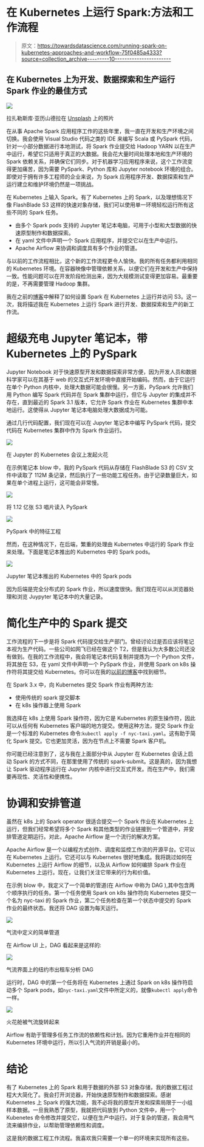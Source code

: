 # 在 Kubernetes 上运行 Spark:方法和工作流程

> 原文：<https://towardsdatascience.com/running-spark-on-kubernetes-approaches-and-workflow-75f0485a4333?source=collection_archive---------10----------------------->

## 在 Kubernetes 上为开发、数据探索和生产运行 Spark 作业的最佳方式

![](img/b4c1b9c344e5ade335d2f6991c6502db.png)

拉扎勒斯库·亚历山德拉在 [Unsplash](https://unsplash.com?utm_source=medium&utm_medium=referral) 上的照片

在从事 Apache Spark 应用程序工作的这些年里，我一直在开发和生产环境之间切换。我会使用 Visual Studio 代码之类的 IDE 来编写 Scala 或 PySpark 代码，针对一小部分数据进行本地测试，将 Spark 作业提交给 Hadoop YARN 以在生产中运行，希望它只适用于真正的大数据。我会花大量时间处理本地和生产环境的 Spark 依赖关系，并确保它们同步。对于机器学习应用程序来说，这个工作流变得更加痛苦，因为需要 PySpark、Python 库和 Jupyter notebook 环境的组合。即使对于拥有许多工程师的企业来说，为 Spark 应用程序开发、数据探索和生产运行建立和维护环境仍然是一项挑战。

在 Kubernetes 上输入 Spark。有了 Kubernetes 上的 Spark，以及理想情况下像 FlashBlade S3 这样的快速对象存储，我们可以使用单一环境轻松运行所有这些不同的 Spark 任务。

*   由多个 Spark pods 支持的 Jupyter 笔记本电脑，可用于小型和大型数据的快速原型制作和数据探索。
*   在 yaml 文件中声明一个 Spark 应用程序，并提交它以在生产中运行。
*   Apache Airflow 来协调和调度具有多个作业的管道。

与以前的工作流程相比，这个新的工作流程更令人愉快。我的所有任务都利用相同的 Kubernetes 环境。在容器映像中管理依赖关系，以便它们在开发和生产中保持一致。性能问题可以在开发阶段检测出来，因为大规模测试变得更加容易。最重要的是，不再需要管理 Hadoop 集群。

我在之前的[博客](/apache-spark-with-kubernetes-and-fast-s3-access-27e64eb14e0f)中解释了如何设置 Spark 在 Kubernetes 上运行并访问 S3。这一次，我将描述我在 Kubernetes 上运行 Spark 进行开发、数据探索和生产的新工作流。

# 超级充电 Jupyter 笔记本，带 Kubernetes 上的 PySpark

Jupyter Notebook 对于快速原型开发和数据探索非常方便，因为开发人员和数据科学家可以在其基于 web 的交互式开发环境中直接开始编码。然而，由于它运行在单个 Python 内核中，处理大数据可能会很慢。另一方面，PySpark 允许我们用 Python 编写 Spark 代码并在 Spark 集群中运行，但它与 Jupyter 的集成并不存在，直到最近的 Spark 3.1 版本，它允许 Spark 作业在 Kubernetes 集群中本地运行。这使得从 Jupyter 笔记本电脑处理大数据成为可能。

通过几行代码配置，我们现在可以在 Jupyter 笔记本中编写 PySpark 代码，提交代码在 Kubernetes 集群中作为 Spark 作业运行。

![](img/867db430f85d31334eb0460cc6b16c68.png)

在 Jupyter 的 Kubernetes 会议上发起火花

在示例笔记本 blow 中，我的 PySpark 代码从存储在 FlashBlade S3 的 CSV 文件中读取了 112M 条记录，然后执行了一些功能工程任务。由于记录数量巨大，如果在单个进程上运行，这可能会非常慢。

![](img/6e867c8ff72c525de05c999ce9418449.png)

将 1.12 亿张 S3 唱片读入 PySpark

![](img/37eea8fc0cf8f0ee727154379b5087d9.png)

PySpark 中的特征工程

然而，在这种情况下，在后端，繁重的处理由 Kubernetes 中运行的 Spark 作业来处理。下面是笔记本推出的 Kubernetes 中的 Spark pods。

![](img/097e13d11867a5d764a444cb030a5f33.png)

Jupyter 笔记本推出的 Kubernetes 中的 Spark pods

因为后端是完全分布式的 Spark 作业，所以速度很快。我们现在可以从浏览器处理和浏览 Juypyter 笔记本中的大量记录。

# 简化生产中的 Spark 提交

工作流程的下一步是将 Spark 代码提交给生产部门。曾经讨论过是否应该将笔记本视为生产代码。一些公司如网飞已经在做这个 T2，但是我认为大多数公司还没有做到。在我的工作流程中，我会将笔记本代码复制并提炼为一个 Python 文件，将其放在 S3，在 yaml 文件中声明一个 PySpark 作业，并使用 Spark on k8s 操作符将其提交给 Kubernetes。你可以在我的[以前的博客](/apache-spark-with-kubernetes-and-fast-s3-access-27e64eb14e0f)中找到细节。

在 Spark 3.x 中，向 Kubernetes 提交 Spark 作业有两种方法:

*   使用传统的 spark 提交脚本
*   在 k8s 操作器上使用 Spark

我选择在 k8s 上使用 Spark 操作符，因为它是 Kubernetes 的原生操作符，因此可以从任何有 Kubernetes 客户端的地方提交。使用这种方法，提交 Spark 作业是一个标准的 Kubernetes 命令:`kubectl apply -f nyc-taxi.yaml`。这有助于简化 Spark 提交。它也更加灵活，因为在节点上不需要 Spark 客户机。

你可能已经注意到了，这与我在上面部分中从 Jupyter 在 Kubernetes 会话上启动 Spark 的方式不同，在那里使用了传统的 spark-submit。这是真的，因为我想让 Spark 驱动程序运行在 Jupyter 内核中进行交互式开发。而在生产中，我们需要再现性、灵活性和便携性。

# 协调和安排管道

虽然在 k8s 上的 Spark operator 很适合提交一个 Spark 作业在 Kubernetes 上运行，但我们经常希望将多个 Spark 和其他类型的作业链接到一个管道中，并安排管道定期运行。对此，Apache Airflow 是一个流行的解决方案。

Apache Airflow 是一个以编程方式创作、调度和监控工作流的开源平台。它可以在 Kubernetes 上运行。它还可以与 Kubernetes 很好地集成。我将跳过如何在 Kubernetes 上运行 Airflow 的细节，以及从 Airflow 如何编排 Spark 作业在 Kubernetes 上运行。现在，让我们关注它带来的行为和价值。

在示例 blow 中，我定义了一个简单的管道(在 Airflow 中称为 DAG ),其中包含两个顺序执行的任务。第一个任务使用 Spark on k8s 操作符向 Kubernetes 提交一个名为 nyc-taxi 的 Spark 作业，第二个任务检查在第一个状态中提交的 Spark 作业的最终状态。我还将 DAG 设置为每天运行。

![](img/85139b911511f4c43d22658277c4c7ce.png)

气流中定义的简单管道

在 Airflow UI 上，DAG 看起来是这样的:

![](img/029fe8c5e68d6edbb30c36135c900616.png)

气流界面上的纽约市出租车分析 DAG

运行时，DAG 中的第一个任务将在 Kubernetes 上通过 Spark on k8s 操作符启动多个 Spark pods，如`nyc-taxi.yaml`文件中所定义的，就像`kubectl apply`命令一样。

![](img/2d2c9e64eeea9c6b8a246be5380047b8.png)

火花舱被气流旋转起来

Airflow 有助于管理多任务工作流的依赖性和计划。因为它重用作业并在相同的 Kubernetes 环境中运行，所以引入气流的开销是最小的。

# 结论

有了 Kubernetes 上的 Spark 和用于数据的外部 S3 对象存储，我的数据工程过程大大简化了。我会打开浏览器，开始快速原型制作和数据探索。感谢 Kubernetes 上 Spark 的强大功能，我不必将我的原型开发和探索局限于一小组样本数据。一旦我熟悉了原型，我就把代码放到 Python 文件中，用一个 Kubenetes 命令修改并提交它，以便在生产中运行。对于复杂的管道，我会用气流来编排作业，以帮助管理依赖性和调度。

这是我的数据工程工作流程。我喜欢我只需要一个单一的环境来实现所有这些。